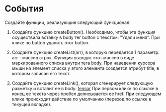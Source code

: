 # События

Создайте функции, реализующие следующий функционал:

1. Создайте функцию createButton(). Необходимо, чтобы эта функция осуществила вставку в body тег button с текстом: "Удали меня". 
   При клике по button удалить этот button.

2. Создайте функцию createList(arr), в которую передается 1 параметр: arr - массив строк. 
   Функция выводит этот массив в виде маркированного списка внутри тега body. 
   При наведении курсора мыши на элемент списка у этого элемента создается атрибут title, в котором записан его текст.

3. Создайте функцию createLink(), которая сгенерирует следующую разметку и вставит ее в body:
   <a href="https://tensor.ru/">tensor</a>
   При первом клике по ссылке в конец ее текста через пробел дописывается ее href. 
   При следующем клике происходит действие по умолчанию (переход по ссылке в текущей вкладке).